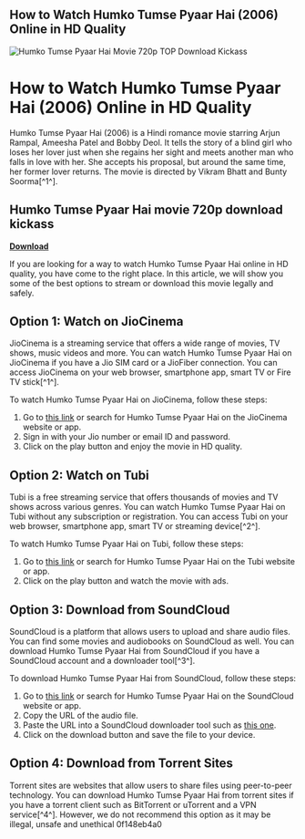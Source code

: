 ## How to Watch Humko Tumse Pyaar Hai (2006) Online in HD Quality

 
![Humko Tumse Pyaar Hai Movie 720p _TOP_ Download Kickass](https://encrypted-tbn1.gstatic.com/images?q=tbn:ANd9GcRFfIFDx-26cbJLAibOFVK6u_hJffbalgtRjBAyFcCTSsE3kGmritJpZOot)

 
# How to Watch Humko Tumse Pyaar Hai (2006) Online in HD Quality
 
Humko Tumse Pyaar Hai (2006) is a Hindi romance movie starring Arjun Rampal, Ameesha Patel and Bobby Deol. It tells the story of a blind girl who loses her lover just when she regains her sight and meets another man who falls in love with her. She accepts his proposal, but around the same time, her former lover returns. The movie is directed by Vikram Bhatt and Bunty Soorma[^1^].
 
## Humko Tumse Pyaar Hai movie 720p download kickass


[**Download**](https://www.google.com/url?q=https%3A%2F%2Furllie.com%2F2tKFjg&sa=D&sntz=1&usg=AOvVaw22T762Ar0ziSMRKBKB1G5s)

 
If you are looking for a way to watch Humko Tumse Pyaar Hai online in HD quality, you have come to the right place. In this article, we will show you some of the best options to stream or download this movie legally and safely.
 
## Option 1: Watch on JioCinema
 
JioCinema is a streaming service that offers a wide range of movies, TV shows, music videos and more. You can watch Humko Tumse Pyaar Hai on JioCinema if you have a Jio SIM card or a JioFiber connection. You can access JioCinema on your web browser, smartphone app, smart TV or Fire TV stick[^1^].
 
To watch Humko Tumse Pyaar Hai on JioCinema, follow these steps:
 
1. Go to [this link](https://www.jiocinema.com/movies/humko-tumse-pyaar-hai/3497923/watch) or search for Humko Tumse Pyaar Hai on the JioCinema website or app.
2. Sign in with your Jio number or email ID and password.
3. Click on the play button and enjoy the movie in HD quality.

## Option 2: Watch on Tubi
 
Tubi is a free streaming service that offers thousands of movies and TV shows across various genres. You can watch Humko Tumse Pyaar Hai on Tubi without any subscription or registration. You can access Tubi on your web browser, smartphone app, smart TV or streaming device[^2^].
 
To watch Humko Tumse Pyaar Hai on Tubi, follow these steps:

1. Go to [this link](https://tubitv.com/movies/628372/humko-tumse-pyaar-hai) or search for Humko Tumse Pyaar Hai on the Tubi website or app.
2. Click on the play button and watch the movie with ads.

## Option 3: Download from SoundCloud
 
SoundCloud is a platform that allows users to upload and share audio files. You can find some movies and audiobooks on SoundCloud as well. You can download Humko Tumse Pyaar Hai from SoundCloud if you have a SoundCloud account and a downloader tool[^3^].
 
To download Humko Tumse Pyaar Hai from SoundCloud, follow these steps:

1. Go to [this link](https://soundcloud.com/difirefors1986/humko-tumse-pyaar-hai-movie-720p-download-kickass) or search for Humko Tumse Pyaar Hai on the SoundCloud website or app.
2. Copy the URL of the audio file.
3. Paste the URL into a SoundCloud downloader tool such as [this one](https://sclouddownloader.net/).
4. Click on the download button and save the file to your device.

## Option 4: Download from Torrent Sites
 
Torrent sites are websites that allow users to share files using peer-to-peer technology. You can download Humko Tumse Pyaar Hai from torrent sites if you have a torrent client such as BitTorrent or uTorrent and a VPN service[^4^]. However, we do not recommend this option as it may be illegal, unsafe and unethical
 0f148eb4a0
